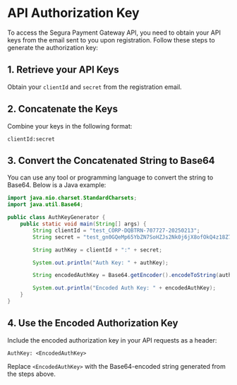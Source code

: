 # API Authorization Key

To access the Segura Payment Gateway API, you need to obtain your API keys from the email sent to you upon registration. Follow these steps to generate the authorization key:

## 1. Retrieve your API Keys
Obtain your `clientId` and `secret` from the registration email.

## 2. Concatenate the Keys
Combine your keys in the following format:

```
clientId:secret
```

## 3. Convert the Concatenated String to Base64
You can use any tool or programming language to convert the string to Base64. Below is a Java example:

```java
import java.nio.charset.StandardCharsets;
import java.util.Base64;

public class AuthKeyGenerator {
    public static void main(String[] args) {
        String clientId = "test_CORP-DQBTRN-707727-20250213";
        String secret = "test_gn0GQeMp65YbZN7SoHZJs2Nk0j6jX8ofOkQ4z18Z7zO2aAXhBf_|09951";

        String authKey = clientId + ":" + secret;

        System.out.println("Auth Key: " + authKey);

        String encodedAuthKey = Base64.getEncoder().encodeToString(authKey.getBytes(StandardCharsets.UTF_8));

        System.out.println("Encoded Auth Key: " + encodedAuthKey);
    }
}
```

## 4. Use the Encoded Authorization Key
Include the encoded authorization key in your API requests as a header:

```
AuthKey: <EncodedAuthKey>
```

Replace `<EncodedAuthKey>` with the Base64-encoded string generated from the steps above.